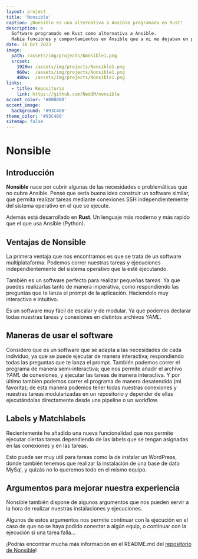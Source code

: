 ```yaml
---
layout: project
title: 'Nonsible'
caption: ¡Nonsible es una alternativa a Ansible programada en Rust!
description: >
  Software programado en Rust como alternativa a Ansible.
  Había funciones y comportamientos en Ansible que a mi me dejaban un poco que desear... Por eso decidí tomar mi propio camino y crear Nonsible.
date: 10 Oct 2023
image: 
  path: /assets/img/projects/Nonsible1.png
  srcset: 
    1920w: /assets/img/projects/Nonsible1.png
    960w:  /assets/img/projects/Nonsible1.png
    480w:  /assets/img/projects/Nonsible1.png
links:
  - title: Repositorio
    link: https://github.com/NeddM/nonsible
accent_color: '#808080'
accent_image:
  background: '#93C460'
theme_color: '#93C460'
sitemap: false
---
```


# Nonsible

## Introducción
__Nonsible__ nace por cubrir algunas de las necesidades o problemáticas que no cubre Ansible. Pensé que sería buena idea construir un software similar, que permita realizar tareas mediante conexiones SSH independientemente del sistema operativo en el que se ejecute.

Además está desarrollado en __Rust__. Un lenguaje más moderno y más rapido que el que usa Ansible (Python).


## Ventajas de Nonsible

La primera ventaja que nos encontramos es que se trata de un software multiplataforma. Podemos correr nuestras tareas y ejecuciones independientemente del sistema operativo que la esté ejecutando.

También es un software perfecto para realizar pequeñas tareas. Ya que puedes realizarlas tanto de manera imperativa, como respondiendo las preguntas que te lanza el prompt de la aplicación. Haciendolo muy interactivo e intuitivo.

Es un software muy fácil de escalar y de modular. Ya que podemos declarar todas nuestras tareas y conexiones en distintos archivos _YAML_. 

## Maneras de usar el software

Considero que es un software que se adapta a las necesidades de cada individuo, ya que se puede ejecutar de manera interactiva; respondiendo todas las preguntas que te lanza el prompt. También podemos correr el programa de manera semi-interactiva; que nos permite añadir el archivo _YAML_ de conexiones, y ejecutar las tareas de manera interactiva. Y por último también podemos correr el programa de manera desatendida (mi favorita); de esta manera podemos tener todas nuestras conexiones y nuestras tareas modularizadas en un repositorio y depender de ellas ejecutándolas directamente desde una pipeline o un workflow.

## Labels y Matchlabels
Recientemente he añadido una nueva funcionalidad que nos permite ejecutar ciertas tareas dependiendo de las labels que se tengan asignadas en las conexiones y en las tareas.

Esto puede ser muy util para tareas como la de instalar un WordPress, donde también tenemos que realizar la instalación de una base de dato MySql, y quizás no lo queremos todo en el mismo equipo.


## Argumentos para mejorar nuestra experiencia
Nonsible también dispone de algunos argumentos que nos pueden servir a la hora de realizar nuestras instalaciones y ejecuciones.

Algunos de estos argumentos nos permite continuar con la ejecución en el caso de que no se haya podido conectar a algún equip, o continuar con la ejecución si una tarea falla... 

¡Podrás encontrar mucha más información en el README.md del [repositorio de Nonsible](https://github.com/NeddM/Nonsible)!
